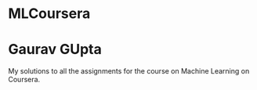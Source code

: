 # MLCoursera
# Gaurav GUpta
My solutions to all the assignments for the course on Machine Learning on Coursera.
